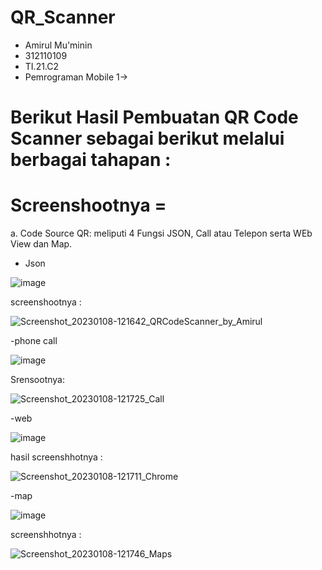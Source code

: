 # QR_Scanner
* Amirul Mu'minin
* 312110109
* TI.21.C2
* Pemrograman Mobile 1->


# Berikut Hasil Pembuatan QR Code Scanner sebagai berikut melalui berbagai tahapan :



Screenshootnya =
=======================
a. Code Source QR:
 meliputi 4 Fungsi JSON, Call atau Telepon serta WEb View dan Map.
 
- Json

 ![image](https://user-images.githubusercontent.com/116171779/211182092-bc8d74cb-ea29-4d1f-8852-b4740347686c.png)
 
 screenshootnya :
 
 ![Screenshot_20230108-121642_QRCodeScanner_by_Amirul](https://user-images.githubusercontent.com/116171779/211182279-e0f0710a-8f6a-4042-8cf6-b49ee8d3049d.jpg)

-phone call

![image](https://user-images.githubusercontent.com/116171779/211182132-476b16c6-a7dd-4415-850e-c2b9dacba22c.png)

Srensootnya:

![Screenshot_20230108-121725_Call](https://user-images.githubusercontent.com/116171779/211182903-ceb5c757-a424-411d-9ffa-782237d4a23d.jpg)

-web

![image](https://user-images.githubusercontent.com/116171779/211182147-6033df32-f756-4ade-a1c5-17dd21402894.png)

hasil screenshhotnya :

![Screenshot_20230108-121711_Chrome](https://user-images.githubusercontent.com/116171779/211182912-4b35b90a-7505-4d70-9885-e9d47a368996.jpg)

-map

![image](https://user-images.githubusercontent.com/116171779/211182169-5ae86208-2c0f-4ec3-81b0-3548d66d348f.png)

screenshhotnya :

![Screenshot_20230108-121746_Maps](https://user-images.githubusercontent.com/116171779/211182927-bae3914b-f329-4eb3-b67d-c8187b07f593.jpg)



